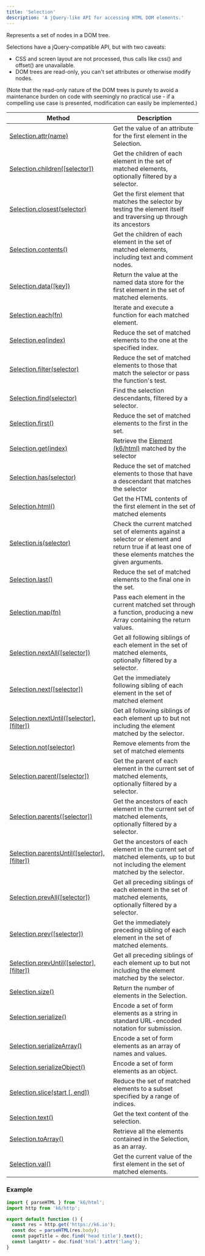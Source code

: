 ```yaml
---
title: 'Selection'
description: 'A jQuery-like API for accessing HTML DOM elements.'
---
```


Represents a set of nodes in a DOM tree.

Selections have a jQuery-compatible API, but with two caveats:

- CSS and screen layout are not processed, thus calls like css() and offset() are unavailable.
- DOM trees are read-only, you can't set attributes or otherwise modify nodes.

(Note that the read-only nature of the DOM trees is purely to avoid a maintenance burden on code with seemingly no practical use - if a compelling use case is presented, modification can easily be implemented.)

| Method                                                                                                                   | Description                                                                                                                                            |
| ------------------------------------------------------------------------------------------------------------------------ | ------------------------------------------------------------------------------------------------------------------------------------------------------ |
| [Selection.attr(name)](/javascript-api/k6-html/selection/selection-attr-name)                                            | Get the value of an attribute for the first element in the Selection.                                                                                  |
| [Selection.children([selector])](/javascript-api/k6-html/selection/selection-children-selector)                          | Get the children of each element in the set of matched elements, optionally filtered by a selector.                                                    |
| [Selection.closest(selector)](/javascript-api/k6-html/selection/selection-closest-selector)                              | Get the first element that matches the selector by testing the element itself and traversing up through its ancestors                                  |
| [Selection.contents()](/javascript-api/k6-html/selection/selection-contents)                                             | Get the children of each element in the set of matched elements, including text and comment nodes.                                                     |
| [Selection.data([key])](/javascript-api/k6-html/selection/selection-data-key)                                            | Return the value at the named data store for the first element in the set of matched elements.                                                         |
| [Selection.each(fn)](/javascript-api/k6-html/selection/selection-each-fn)                                                | Iterate and execute a function for each matched element.                                                                                               |
| [Selection.eq(index)](/javascript-api/k6-html/selection/selection-eq-index)                                              | Reduce the set of matched elements to the one at the specified index.                                                                                  |
| [Selection.filter(selector)](/javascript-api/k6-html/selection/selection-filter-selector)                                | Reduce the set of matched elements to those that match the selector or pass the function's test.                                                       |
| [Selection.find(selector)](/javascript-api/k6-html/selection/selection-find-selector)                                    | Find the selection descendants, filtered by a selector.                                                                                                |
| [Selection.first()](/javascript-api/k6-html/selection/selection-first)                                                   | Reduce the set of matched elements to the first in the set.                                                                                            |
| [Selection.get(index)](/javascript-api/k6-html/selection/selection-get-index)                                            | Retrieve the [Element (k6/html)](/javascript-api/k6-html/element) matched by the selector                                                              |
| [Selection.has(selector)](/javascript-api/k6-html/selection/selection-has-selector)                                      | Reduce the set of matched elements to those that have a descendant that matches the selector                                                           |
| [Selection.html()](/javascript-api/k6-html/selection/selection-html)                                                     | Get the HTML contents of the first element in the set of matched elements                                                                              |
| [Selection.is(selector)](/javascript-api/k6-html/selection/selection-is-selector)                                        | Check the current matched set of elements against a selector or element and return true if at least one of these elements matches the given arguments. |
| [Selection.last()](/javascript-api/k6-html/selection/selection-last)                                                     | Reduce the set of matched elements to the final one in the set.                                                                                        |
| [Selection.map(fn)](/javascript-api/k6-html/selection/selection-map-fn)                                                  | Pass each element in the current matched set through a function, producing a new Array containing the return values.                                   |
| [Selection.nextAll([selector])](/javascript-api/k6-html/selection/selection-nextall-selector)                            | Get all following siblings of each element in the set of matched elements, optionally filtered by a selector.                                          |
| [Selection.next([selector])](/javascript-api/k6-html/selection/selection-next-selector)                                  | Get the immediately following sibling of each element in the set of matched element                                                                    |
| [Selection.nextUntil([selector], [filter])](/javascript-api/k6-html/selection/selection-nextuntil-selector-filter)       | Get all following siblings of each element up to but not including the element matched by the selector.                                                |
| [Selection.not(selector)](/javascript-api/k6-html/selection/selection-not-selector)                                      | Remove elements from the set of matched elements                                                                                                       |
| [Selection.parent([selector])](/javascript-api/k6-html/selection/selection-parent-selector)                              | Get the parent of each element in the current set of matched elements, optionally filtered by a selector.                                              |
| [Selection.parents([selector])](/javascript-api/k6-html/selection/selection-parents-selector)                            | Get the ancestors of each element in the current set of matched elements, optionally filtered by a selector.                                           |
| [Selection.parentsUntil([selector], [filter])](/javascript-api/k6-html/selection/selection-parentsuntil-selector-filter) | Get the ancestors of each element in the current set of matched elements, up to but not including the element matched by the selector.                 |
| [Selection.prevAll([selector])](/javascript-api/k6-html/selection/selection-prevall-selector)                            | Get all preceding siblings of each element in the set of matched elements, optionally filtered by a selector.                                          |
| [Selection.prev([selector])](/javascript-api/k6-html/selection/selection-prev-selector)                                  | Get the immediately preceding sibling of each element in the set of matched elements.                                                                  |
| [Selection.prevUntil([selector], [filter])](/javascript-api/k6-html/selection/selection-prevuntil-selector-filter)       | Get all preceding siblings of each element up to but not including the element matched by the selector.                                                |
| [Selection.size()](/javascript-api/k6-html/selection/selection-size)                                                     | Return the number of elements in the Selection.                                                                                                        |
| [Selection.serialize()](/javascript-api/k6-html/selection/selection-size)                                                | Encode a set of form elements as a string in standard URL-encoded notation for submission.                                                             |
| [Selection.serializeArray()](/javascript-api/k6-html/selection/selection-size)                                           | Encode a set of form elements as an array of names and values.                                                                                         |
| [Selection.serializeObject()](/javascript-api/k6-html/selection/selection-serializeobject)                               | Encode a set of form elements as an object.                                                                                                            |
| [Selection.slice(start [, end])](/javascript-api/k6-html/selection/selection-slice-start-end)                            | Reduce the set of matched elements to a subset specified by a range of indices.                                                                        |
| [Selection.text()](/javascript-api/k6-html/selection/selection-text)                                                     | Get the text content of the selection.                                                                                                                 |
| [Selection.toArray()](/javascript-api/k6-html/selection/selection-toarray)                                               | Retrieve all the elements contained in the Selection, as an array.                                                                                     |
| [Selection.val()](/javascript-api/k6-html/selection/selection-val)                                                       | Get the current value of the first element in the set of matched elements.                                                                             |

### Example

<div class="code-group" data-props='{"labels": []}'>

```js
import { parseHTML } from 'k6/html';
import http from 'k6/http';

export default function () {
  const res = http.get('https://k6.io');
  const doc = parseHTML(res.body);
  const pageTitle = doc.find('head title').text();
  const langAttr = doc.find('html').attr('lang');
}
```

</div>
